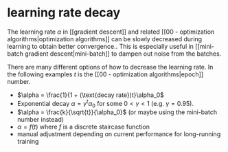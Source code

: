 # learning rate decay

The learning rate $\alpha$ in [[gradient descent]] and related [[00 - optimization algorithms|optimization algorithms]] can be slowly decreased during learning to obtain better convergence.. This is especially useful in [[mini-batch gradient descent|mini-batch]] to dampen out noise from the batches.

There are many different options of how to decrease the learning rate. In the following examples $t$ is the [[00 - optimization algorithms|epoch]] number.

- $\alpha = \frac{1}{1 + (\text{decay rate})t}\alpha_0$
- Exponential decay $\alpha = \gamma^t \alpha_0$ for some $0 < \gamma < 1$ (e.g. $\gamma = 0.95$).
- $\alpha = \frac{k}{\sqrt{t}}{\alpha_0}$ (or maybe using the mini-batch number instead)
- $\alpha = f(t)$ where $f$ is a discrete staircase function
- manual adjustment depending on current performance for long-running training
